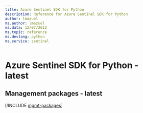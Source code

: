 ```yaml
---
title: Azure Sentinel SDK for Python
description: Reference for Azure Sentinel SDK for Python
author: lmazuel
ms.author: lmazuel
ms.data: 12/07/2022
ms.topic: reference
ms.devlang: python
ms.service: sentinel
---
```

# Azure Sentinel SDK for Python - latest

## Management packages - latest
[!INCLUDE [mgmt-packages](sentinel-mgmt-index.md)]